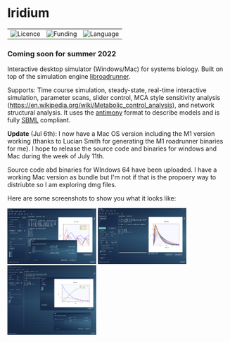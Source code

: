 # Iridium

 <table style="width:100%">
  <tr>
    <td><img alt="Licence", src="https://img.shields.io/badge/License-Apache%202.0-yellowgreen"></td>
    <td><img alt="Funding", src="https://img.shields.io/badge/Funding-NIH%20(GM123032)-blue"></td>
   <td><img alt="Language", src="https://img.shields.io/badge/Delphi-11-blue.svg"></td>
   </tr>
</table> 

### Coming soon for summer 2022
 
 
Interactive desktop simulator (Windows/Mac) for systems biology. Built on top of the simulation engine [libroadrunner](https://github.com/sys-bio/roadrunner).

Supports: Time course simulation, steady-state, real-time interactive simulation, parameter scans, slider control, MCA style sensitivity analysis (https://en.wikipedia.org/wiki/Metabolic_control_analysis), and network structural analysis. It uses the [antimony](https://github.com/sys-bio/antimony) format to describe models and is fully [SBML](https://github.com/sbmlteam/libsbml) compliant.

**Update** (Jul 6th): I now have a Mac OS version including the M1 version working (thanks to Lucian Smith for generating the M1 roadrunner binaries for me). I hope to release the source code and binaries for windows and Mac during the week of July 11th.

Source code abd binaries for WIndows 64 have been uploaded. I have a working Mac version as bundle but I'm not if that is the propoery way to distriubte so I am exploring dmg files.

Here are some screenshots to show you what it looks like:

<img src="/images/iridium1.png" width="40%"></img> <img src="/images/iridium3.png" width="40%"></img> <img src="/images/iridium2.png" width="40%"></img> 
